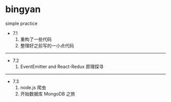 # bingyan
simple practice

- 7.1
    1. 重构了一些代码
    2. 整理好之前写的一小点代码

---

- 7.2
    1. EventEmitter and React-Redux 原理探寻

---

- 7.3
    1. node.js 爬虫
    2. 开始数据库 MongoDB 之旅
